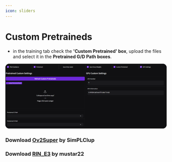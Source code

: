 ```yaml
---
icon: sliders
---
```

# Custom Pretraineds

- in the training tab check the **'Custom Pretrained' box**, upload the files and select it in the **Pretrained G/D Path boxes**.

 ![](/assets/load_pretrained.png)

### Download [Ov2Super](https://huggingface.co/ORVC/Ov2Super/tree/main) by SimPLClup
### Download [RIN_E3](https://huggingface.co/MUSTAR/RIN_E3/tree/main) by mustar22